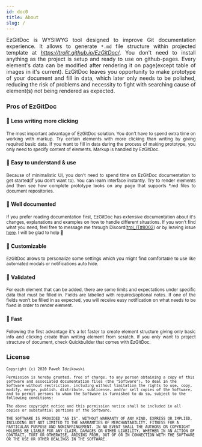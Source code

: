 ```yaml
---
id: doc0
title: About
slug: /
---
```


<p align="justify">
EzGitDoc is WYSIWYG tool designed to improve Git documentation experience. It allows to generate <code>*.md</code> file structure within projected template at <a href="https://trolit.github.io/EzGitDoc/"><em>https://trolit.github.io/EzGitDoc/</em></a>. You don't need to install anything as the project is setup and ready to use on github-pages. Every element's data can be modified after rendering it on page(except table of images in it's current). EzGitDoc leaves you opportunity to make prototype of your document and fill in data, which later only needs to be polished, reducing the risk of problems and necessity to fight with searching cause of element(s) not being rendered as expected.
</p>

### Pros of EzGitDoc

#### 🔸 Less writing more clicking

<p align="justify">
<small>
The most important advantage of EzGitDoc solution. You don't have to spend extra time on working with markup. Try certain elements with more clicking than writing by giving required basic data. If you want to fill in data during the process of making prototype, you only need to specify content of elements. Markup is handled by EzGitDoc.
</small>
</p>

#### 🔸 Easy to understand & use

<p align="justify">
<small>
Because of minimalistic UI, you don't need to spend time on EzGitDoc documentation to get started(if you don't want to). You can learn interface instantly. Try to render elements and then see how complete prototype looks on any page that supports *.md files to document repositories.
</small>
</p>

#### 🔸 Well documented

<p align="justify">
<small>
If you prefer reading documentation first, EzGitDoc has extensive documentation about it's changes, explanations and examples on how to handle different situations. If you won't find what you need, feel free to message me through Discord(<a  href="#-well-documented">trol_IT#8002</a>) or by leaving issue <a href="https://github.com/trolit/EzGitDoc/issues">here</a>. I will be glad to help 🐍
</small>
</p>

#### 🔸 Customizable

<p align="justify">
<small>
EzGitDoc allows to personalize some settings which you might find comfortable to use like automated modals or notifications auto hide.
</small>
</p>

#### 🔸 Validated

<p align="justify">
<small>
For each element that can be added, there are some limits and expectations under specific data that must be filled in. Fields are labelled with required/optional notes. If one of the fields won't be filled in as expected, you will receive easy notification on what needs to be fixed in order to render element.
</small>
</p>

#### 🔸 Fast

<p align="justify">
<small>
Following the first advantage it's a lot faster to create element structure giving only basic info and clicking create than writing element from scratch. If you only want to project structure of document, check Quickbuilder that comes with EzGitDoc. 
</small>
</p>

### License

<small>

```
Copyright (c) 2020 Paweł Idzikowski

Permission is hereby granted, free of charge, to any person obtaining a copy of this software and associated documentation files (the "Software"), to deal in the Software without restriction, including without limitation the rights to use, copy, modify, merge, publish, distribute, sublicense, and/or sell copies of the Software, and to permit persons to whom the Software is furnished to do so, subject to the following conditions:

The above copyright notice and this permission notice shall be included in all copies or substantial portions of the Software.

THE SOFTWARE IS PROVIDED "AS IS", WITHOUT WARRANTY OF ANY KIND, EXPRESS OR IMPLIED, INCLUDING BUT NOT LIMITED TO THE WARRANTIES OF MERCHANTABILITY, FITNESS FOR A PARTICULAR PURPOSE AND NONINFRINGEMENT. IN NO EVENT SHALL THE AUTHORS OR COPYRIGHT HOLDERS BE LIABLE FOR ANY CLAIM, DAMAGES OR OTHER LIABILITY, WHETHER IN AN ACTION OF CONTRACT, TORT OR OTHERWISE, ARISING FROM, OUT OF OR IN CONNECTION WITH THE SOFTWARE OR THE USE OR OTHER DEALINGS IN THE SOFTWARE. 
```

</small>